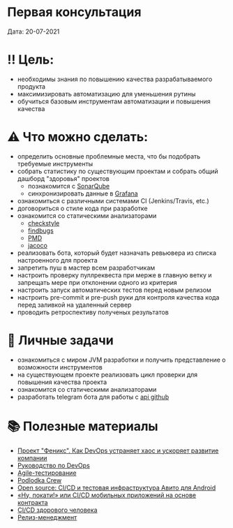 # Первая консультация

Дата: 20-07-2021

# ‼️ Цель:

- необходимы знания по повышению качества разрабатываемого продукта
- максимизировать автоматизацию для уменьшения рутины
- обучиться базовым инструментам автоматизации и повышения качества

# ⚠️ Что можно сделать:

- определить основные проблемные места, что бы подобрать требуемые инструменты
- собрать статистику по существующим проектам и собрать общий дашборд "здоровья" проектов
    - познакомится с [SonarQube](https://www.sonarqube.org)
    - синхронизировать данные в [Grafana](https://grafana.com)
- ознакомиться с различными системами CI (Jenkins/Travis, etc.)
- договориться о стиле кода при разработке
- ознакомится со статическими анализаторами
    - [checkstyle](https://checkstyle.sourceforge.io)
    - [findbugs](http://findbugs.sourceforge.net)
    - [PMD](https://pmd.github.io)
    - [jacoco](https://github.com/jacoco/jacoco)
- реализовать бота, который будет назначать ревьювера из списка настроенного для проекта
- запретить пуш в мастер всем разработчикам
- настроить проверку пуллреквеста при мерже в главную ветку и запрещать мере при отклонении одного из критерия
- настроить запуск автоматических тестов перед новым релизом
- настроить pre-commit и pre-push руки для контроля качества кода перед заливкой на удаленный сервер
- проводить ретроспективу полученых результатов

# 🔎 Личные задачи

- ознакомиться с миром JVM разработки и получить представление о возможности инструментов
- на существующем проекте реализовать цикл проверки для повышения качества проекта
- ознакомится со статическими анализаторами
- разработать telegram бота для работы с [api github](https://www.google.com/url?sa=t&rct=j&q=&esrc=s&source=web&cd=&ved=2ahUKEwjxtqeY3_LxAhURyosKHcUZDE8QFjABegQIBRAD&url=https%3A%2F%2Fdeveloper.github.com%2Fv3%2F&usg=AOvVaw0ZLcrC9kHFI9ae0GbyeqbP)

# 📚 Полезные материалы

- [Проект "Феникс". Как DevOps устраняет хаос и ускоряет развитие компании](https://www.ozon.ru/product/proekt-feniks-kak-devops-ustranyaet-haos-i-uskoryaet-razvitie-kompanii-spafford-dzhordzh-ber-kevin-208475883/?stat=YW5fMQ%3D%3D)
- [Руководство по DevOps](https://www.mann-ivanov-ferber.ru/books/rukovodstvo-po-devops/)
- [Agile-тестирование](https://www.mann-ivanov-ferber.ru/books/agile-testirovanie/?utm_medium=cpc&utm_source=google&utm_campaign=dynamic_Moscow&utm_term=&gclid=Cj0KCQjw6NmHBhD2ARIsAI3hrM1X5JVub3PYGyuSyX3ggraR0etUpQ75A_R5VOUOD6EPN2TS44L0a-MaAvzHEALw_wcB)
- [Podlodka Crew](https://podlodka.io/crew)
- [Open source: CI/CD и тестовая инфраструктура Авито для Android](https://habr.com/ru/company/avito/blog/496036/)
- [«Ну, покати!» или CI/CD мобильных приложений на основе контракта](https://habr.com/ru/company/avito/blog/516812/)
- [CI/CD здорового человека](https://appsconf.ru/spb/2019/abstracts/5443)
- [Релиз-менеджмент](https://podlodka.io/113)